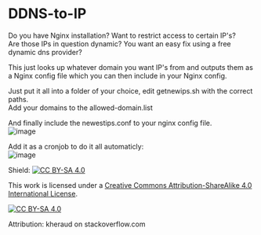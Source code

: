 # DDNS-to-IP

Do you have Nginx installation? Want to restrict access to certain IP's?  
Are those IPs in question dynamic? You want an easy fix using a free dynamic dns provider?

This just looks up whatever domain you want IP's from and outputs them as a Nginx config file which you can then include in your Nginx config.

Just put it all into a folder of your choice, edit getnewips.sh with the correct paths.  
Add your domains to the allowed-domain.list

And finally include the newestips.conf to your nginx config file.  
![image](https://user-images.githubusercontent.com/50523899/105985970-86f06c00-609c-11eb-9cbd-b9e39829d520.png)


Add it as a cronjob to do it all automaticly:  
![image](https://user-images.githubusercontent.com/50523899/105985584-ef8b1900-609b-11eb-8298-9d8d62efa7eb.png)




Shield: [![CC BY-SA 4.0][cc-by-sa-shield]][cc-by-sa]

This work is licensed under a
[Creative Commons Attribution-ShareAlike 4.0 International License][cc-by-sa].

[![CC BY-SA 4.0][cc-by-sa-image]][cc-by-sa]

[cc-by-sa]: http://creativecommons.org/licenses/by-sa/4.0/
[cc-by-sa-image]: https://licensebuttons.net/l/by-sa/4.0/88x31.png
[cc-by-sa-shield]: https://img.shields.io/badge/License-CC%20BY--SA%204.0-lightgrey.svg

Attribution: kheraud on stackoverflow.com
